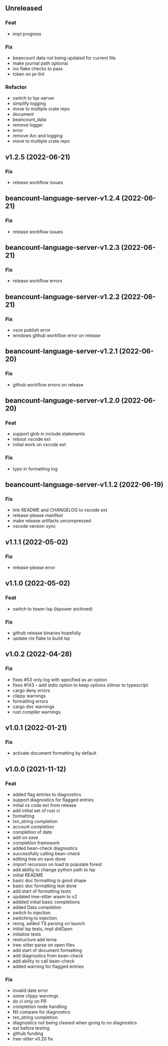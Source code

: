 ## Unreleased

### Feat

- impl progress

### Fix

- beancount data not being updated for current file
- make journal path optional
- nix flake checks to pass
- token on pr-lint

### Refactor

- switch to lsp-server
- simplify logging
- move to multiple crate repo
- document
- beancount_data
- remove logger
- error
- remove Arc and logging
- move to multiple crate repo

## v1.2.5 (2022-06-21)

### Fix

- release workflow issues

## beancount-language-server-v1.2.4 (2022-06-21)

### Fix

- release workflow issues

## beancount-language-server-v1.2.3 (2022-06-21)

### Fix

- release workflow errors

## beancount-language-server-v1.2.2 (2022-06-21)

### Fix

- vsce publish error
- windows github workflow error on release

## beancount-language-server-v1.2.1 (2022-06-20)

### Fix

- github workflow errors on release

## beancount-language-server-v1.2.0 (2022-06-20)

### Feat

- support glob in include statements
- reboot vscode ext
- initial work on vscode ext

### Fix

- typo in formatting log

## beancount-language-server-v1.1.2 (2022-06-19)

### Fix

- link README and CHANGELOG to vscode ext
- release-please manifest
- make release artifacts uncompressed
- vscode version sync

## v1.1.1 (2022-05-02)

### Fix

- release-please error

## v1.1.0 (2022-05-02)

### Feat

- switch to tower-lsp (lspower archived)

### Fix

- github release binaries hopefully
- update nix flake to build lsp

## v1.0.2 (2022-04-28)

### Fix

- fixes #53 only log with specified as an option
- fixes #143 - add stdio option to keep options silimar to typescript
- cargo deny errors
- clippy warnings
- formatting errors
- cargo doc warnings
- rust compiler warnings

## v1.0.1 (2022-01-21)

### Fix

- activate document formatting by default

## v1.0.0 (2021-11-12)

### Feat

- added flag entries to diagnostics
- support diagnostics for flagged entries
- initial vs code ext from release
- add initial set of rust ci
- formatting
- txn_string completion
- account completion
- completion of date
- add on save
- completion framework
- added bean-check diagnostics
- successfully calling bean-check
- editing tree on save done
- import recursion on load to populate forest
- add ability to change python path to lsp
- initial README
- basic doc formatting is good shape
- basic doc formatting test done
- add start of formatting tests
- updated tree-sitter wasm to v2
- addded initial basic completions
- added Data completion
- switch to injection
- switching to injection
- reorg, added TS parsing on launch
- initial lsp tests, impl didOpen
- initialize tests
- restructure add lerna
- tree-sitter parse on open files
- add start of document formatting
- add diagnostics from bean-check
- add ability to call bean-check
- added warning for flagged entries

### Fix

- invalid date error
- some clippy warnings
- do ci only on PR
- completion node handling
- Nil compare for diagnostics
- txn_string completion
- diagnostics not being cleared when going to no diagnostics
- ext before testing
- github funding
- tree-sitter v0.20 fix
